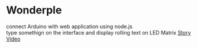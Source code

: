 # Wonderple

connect Arduino with web application using node.js <br>
type somethign on the interface and display rolling text on LED Matrix
<a href="https://www.youtube.com/watch?v=TqC5j7Pnwck">Story Video</a>
